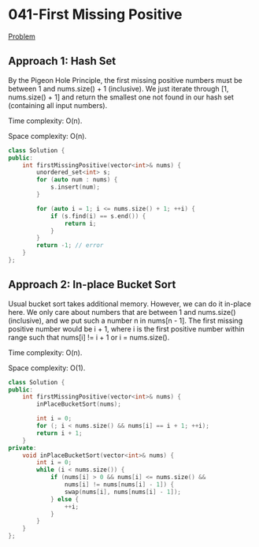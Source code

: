 # 041-First Missing Positive

[Problem](https://leetcode.com/problems/first-missing-positive/)

## Approach 1: Hash Set

By the Pigeon Hole Principle, the first missing positive numbers must be between 1 and nums.size() + 1 (inclusive). We just iterate through [1, nums.size() + 1] and return the smallest one not found in our hash set (containing all input numbers).

Time complexity: O(n).

Space complexity: O(n).

```c++
class Solution {
public:
    int firstMissingPositive(vector<int>& nums) {
        unordered_set<int> s;
        for (auto num : nums) {
            s.insert(num);
        }

        for (auto i = 1; i <= nums.size() + 1; ++i) {
            if (s.find(i) == s.end()) {
                return i;
            }
        }
        return -1; // error
    }
};
```

## Approach 2: In-place Bucket Sort

Usual bucket sort takes additional memory. However, we can do it in-place here. We only care about numbers that are between 1 and nums.size() (inclusive), and we put such a number n in nums[n - 1]. The first missing positive number would be i + 1, where i is the first positive number within range such that nums[i] != i + 1 or i = nums.size().

Time complexity: O(n).

Space complexity: O(1).

```c++
class Solution {
public:
    int firstMissingPositive(vector<int>& nums) {
        inPlaceBucketSort(nums);

        int i = 0;
        for (; i < nums.size() && nums[i] == i + 1; ++i);
        return i + 1;
    }
private:
    void inPlaceBucketSort(vector<int>& nums) {
        int i = 0;
        while (i < nums.size()) {
            if (nums[i] > 0 && nums[i] <= nums.size() &&
                nums[i] != nums[nums[i] - 1]) {
                swap(nums[i], nums[nums[i] - 1]);
            } else {
                ++i;
            }
        }
    }
};
```
